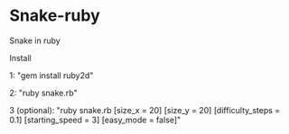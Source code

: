 # Snake-ruby
Snake in ruby

Install

1: "gem install ruby2d"

2: "ruby snake.rb"

3 (optional): "ruby snake.rb [size_x = 20] [size_y = 20] [difficulty_steps = 0.1] [starting_speed = 3] [easy_mode = false]"
